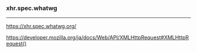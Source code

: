 ### xhr.spec.whatwg
---

https://xhr.spec.whatwg.org/

https://developer.mozilla.org/ja/docs/Web/API/XMLHttpRequest#XMLHttpRequest()






















